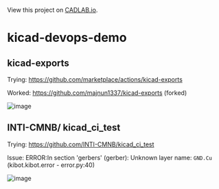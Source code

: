 View this project on [CADLAB.io](https://cadlab.io/project/24448). 

# kicad-devops-demo

## kicad-exports
Trying: https://github.com/marketplace/actions/kicad-exports

Worked: https://github.com/majnun1337/kicad-exports (forked)

![image](https://user-images.githubusercontent.com/3033227/121821898-9671f980-ccb9-11eb-9c24-e38d282078a3.png)


##  INTI-CMNB/ kicad_ci_test
Trying: https://github.com/INTI-CMNB/kicad_ci_test

Issue: ERROR:In section 'gerbers' (gerber): Unknown layer name: `GND.Cu` (kibot.kibot.error - error.py:40)

![image](https://user-images.githubusercontent.com/3033227/121821872-6fb3c300-ccb9-11eb-9ed9-7e5a8dcbe25c.png)
